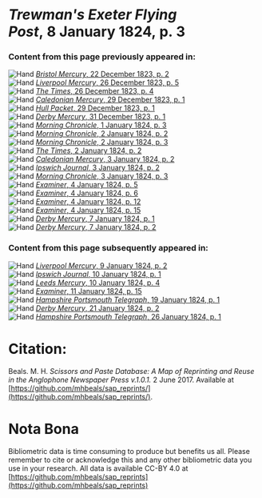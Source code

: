 # *Trewman's Exeter Flying Post*, 8 January 1824, p. 3  
  
### Content from this page previously appeared in:  
![Hand](http://scissorsandpaste.net/wp-content/uploads/2017/06/smallhandpointer.png) [*Bristol Mercury*, 22 December 1823, p. 2](https://mhbeals.github.io/sap_html/Bristol-Mercury/Bristol-Mercury-22-December-1823-p-2)  
![Hand](http://scissorsandpaste.net/wp-content/uploads/2017/06/smallhandpointer.png) [*Liverpool Mercury*, 26 December 1823, p. 5](https://mhbeals.github.io/sap_html/Liverpool-Mercury/Liverpool-Mercury-26-December-1823-p-5)  
![Hand](http://scissorsandpaste.net/wp-content/uploads/2017/06/smallhandpointer.png) [*The Times*, 26 December 1823, p. 4](https://mhbeals.github.io/sap_html/The-Times/The-Times-26-December-1823-p-4)  
![Hand](http://scissorsandpaste.net/wp-content/uploads/2017/06/smallhandpointer.png) [*Caledonian Mercury*, 29 December 1823, p. 1](https://mhbeals.github.io/sap_html/Caledonian-Mercury/Caledonian-Mercury-29-December-1823-p-1)  
![Hand](http://scissorsandpaste.net/wp-content/uploads/2017/06/smallhandpointer.png) [*Hull Packet*, 29 December 1823, p. 1](https://mhbeals.github.io/sap_html/Hull-Packet/Hull-Packet-29-December-1823-p-1)  
![Hand](http://scissorsandpaste.net/wp-content/uploads/2017/06/smallhandpointer.png) [*Derby Mercury*, 31 December 1823, p. 1](https://mhbeals.github.io/sap_html/Derby-Mercury/Derby-Mercury-31-December-1823-p-1)  
![Hand](http://scissorsandpaste.net/wp-content/uploads/2017/06/smallhandpointer.png) [*Morning Chronicle*, 1 January 1824, p. 3](https://mhbeals.github.io/sap_html/Morning-Chronicle/Morning-Chronicle-1-January-1824-p-3)  
![Hand](http://scissorsandpaste.net/wp-content/uploads/2017/06/smallhandpointer.png) [*Morning Chronicle*, 2 January 1824, p. 2](https://mhbeals.github.io/sap_html/Morning-Chronicle/Morning-Chronicle-2-January-1824-p-2)  
![Hand](http://scissorsandpaste.net/wp-content/uploads/2017/06/smallhandpointer.png) [*Morning Chronicle*, 2 January 1824, p. 3](https://mhbeals.github.io/sap_html/Morning-Chronicle/Morning-Chronicle-2-January-1824-p-3)  
![Hand](http://scissorsandpaste.net/wp-content/uploads/2017/06/smallhandpointer.png) [*The Times*, 2 January 1824, p. 2](https://mhbeals.github.io/sap_html/The-Times/The-Times-2-January-1824-p-2)  
![Hand](http://scissorsandpaste.net/wp-content/uploads/2017/06/smallhandpointer.png) [*Caledonian Mercury*, 3 January 1824, p. 2](https://mhbeals.github.io/sap_html/Caledonian-Mercury/Caledonian-Mercury-3-January-1824-p-2)  
![Hand](http://scissorsandpaste.net/wp-content/uploads/2017/06/smallhandpointer.png) [*Ipswich Journal*, 3 January 1824, p. 2](https://mhbeals.github.io/sap_html/Ipswich-Journal/Ipswich-Journal-3-January-1824-p-2)  
![Hand](http://scissorsandpaste.net/wp-content/uploads/2017/06/smallhandpointer.png) [*Morning Chronicle*, 3 January 1824, p. 3](https://mhbeals.github.io/sap_html/Morning-Chronicle/Morning-Chronicle-3-January-1824-p-3)  
![Hand](http://scissorsandpaste.net/wp-content/uploads/2017/06/smallhandpointer.png) [*Examiner*, 4 January 1824, p. 5](https://mhbeals.github.io/sap_html/Examiner/Examiner-4-January-1824-p-5)  
![Hand](http://scissorsandpaste.net/wp-content/uploads/2017/06/smallhandpointer.png) [*Examiner*, 4 January 1824, p. 6](https://mhbeals.github.io/sap_html/Examiner/Examiner-4-January-1824-p-6)  
![Hand](http://scissorsandpaste.net/wp-content/uploads/2017/06/smallhandpointer.png) [*Examiner*, 4 January 1824, p. 12](https://mhbeals.github.io/sap_html/Examiner/Examiner-4-January-1824-p-12)  
![Hand](http://scissorsandpaste.net/wp-content/uploads/2017/06/smallhandpointer.png) [*Examiner*, 4 January 1824, p. 15](https://mhbeals.github.io/sap_html/Examiner/Examiner-4-January-1824-p-15)  
![Hand](http://scissorsandpaste.net/wp-content/uploads/2017/06/smallhandpointer.png) [*Derby Mercury*, 7 January 1824, p. 1](https://mhbeals.github.io/sap_html/Derby-Mercury/Derby-Mercury-7-January-1824-p-1)  
![Hand](http://scissorsandpaste.net/wp-content/uploads/2017/06/smallhandpointer.png) [*Derby Mercury*, 7 January 1824, p. 2](https://mhbeals.github.io/sap_html/Derby-Mercury/Derby-Mercury-7-January-1824-p-2)  
  
### Content from this page subsequently appeared in:  
![Hand](http://scissorsandpaste.net/wp-content/uploads/2017/06/smallhandpointer.png) [*Liverpool Mercury*, 9 January 1824, p. 2](https://mhbeals.github.io/sap_html/Liverpool-Mercury/Liverpool-Mercury-9-January-1824-p-2)  
![Hand](http://scissorsandpaste.net/wp-content/uploads/2017/06/smallhandpointer.png) [*Ipswich Journal*, 10 January 1824, p. 1](https://mhbeals.github.io/sap_html/Ipswich-Journal/Ipswich-Journal-10-January-1824-p-1)  
![Hand](http://scissorsandpaste.net/wp-content/uploads/2017/06/smallhandpointer.png) [*Leeds Mercury*, 10 January 1824, p. 4](https://mhbeals.github.io/sap_html/Leeds-Mercury/Leeds-Mercury-10-January-1824-p-4)  
![Hand](http://scissorsandpaste.net/wp-content/uploads/2017/06/smallhandpointer.png) [*Examiner*, 11 January 1824, p. 15](https://mhbeals.github.io/sap_html/Examiner/Examiner-11-January-1824-p-15)  
![Hand](http://scissorsandpaste.net/wp-content/uploads/2017/06/smallhandpointer.png) [*Hampshire Portsmouth Telegraph*, 19 January 1824, p. 1](https://mhbeals.github.io/sap_html/Hampshire-Portsmouth-Telegraph/Hampshire-Portsmouth-Telegraph-19-January-1824-p-1)  
![Hand](http://scissorsandpaste.net/wp-content/uploads/2017/06/smallhandpointer.png) [*Derby Mercury*, 21 January 1824, p. 2](https://mhbeals.github.io/sap_html/Derby-Mercury/Derby-Mercury-21-January-1824-p-2)  
![Hand](http://scissorsandpaste.net/wp-content/uploads/2017/06/smallhandpointer.png) [*Hampshire Portsmouth Telegraph*, 26 January 1824, p. 1](https://mhbeals.github.io/sap_html/Hampshire-Portsmouth-Telegraph/Hampshire-Portsmouth-Telegraph-26-January-1824-p-1)  


# Citation: 

Beals. M. H. *Scissors and Paste Database: A Map of Reprinting and Reuse in the Anglophone Newspaper Press v.1.0.1.* 2 June 2017. Available at [https://github.com/mhbeals/sap_reprints/](https://github.com/mhbeals/sap_reprints/). 

# Nota Bona

Bibliometric data is time consuming to produce but benefits us all. Please remember to cite or acknowledge this and any other bibliometric data you use in your research. All data is available CC-BY 4.0 at [https://github.com/mhbeals/sap_reprints](https://github.com/mhbeals/sap_reprints)